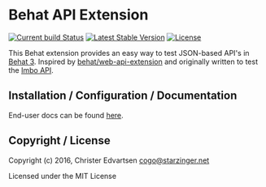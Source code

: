 # Behat API Extension

[![Current build Status](https://secure.travis-ci.org/imbo/behat-api-extension.png)](http://travis-ci.org/imbo/behat-api-extension)
[![Latest Stable Version](https://poser.pugx.org/imbo/behat-api-extension/version)](https://packagist.org/packages/imbo/behat-api-extension)
[![License](https://poser.pugx.org/imbo/behat-api-extension/license)](https://packagist.org/packages/imbo/behat-api-extension)

This Behat extension provides an easy way to test JSON-based API's in [Behat 3](http://behat.org). Inspired by [behat/web-api-extension](https://github.com/Behat/WebApiExtension/) and originally written to test the [Imbo API](http://imbo.io).

## Installation / Configuration / Documentation
End-user docs can be found [here](http://behat-api-extension.readthedocs.io/en/latest/).

## Copyright / License

Copyright (c) 2016, Christer Edvartsen <cogo@starzinger.net>

Licensed under the MIT License

